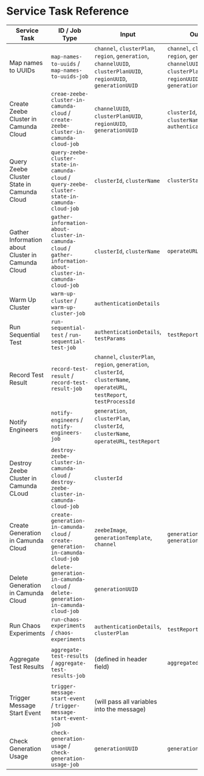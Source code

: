 # Service Task Reference

| Service Task                                      | ID / Job Type                                                                                                 | Input                                                                                                                      | Output                                                                                                             | Header                                                           |
| ------------------------------------------------- | ------------------------------------------------------------------------------------------------------------- | -------------------------------------------------------------------------------------------------------------------------- | ------------------------------------------------------------------------------------------------------------------ | ---------------------------------------------------------------- |
| Map names to UUIDs                                | `map-names-to-uuids` / `map-names-to-uuids-job`                                                               | `channel`, `clusterPlan`, `region`, `generation`, `channelUUID`, `clusterPlanUUID`, `regionUUID`, `generationUUID`         | `channel`, `clusterPlan`, `region`, `generation`, `channelUUID`, `clusterPlanUUID`, `regionUUID`, `generationUUID` |                                                                  |
| Create Zeebe Cluster in Camunda Cloud             | `creae-zeebe-cluster-in-camunda-cloud` / `create-zeebe-cluster-in-camunda-cloud-job`                          | `channelUUID`, `clusterPlanUUID`, `regionUUID`, `generationUUID`                                                           | `clusterId`, `clusterName`, `authenticationDetails`                                                                |                                                                  |
| Query Zeebe Cluster State in Camunda Cloud        | `query-zeebe-cluster-state-in-camunda-cloud` / `query-zeebe-cluster-state-in-camunda-cloud-job`               | `clusterId`, `clusterName`                                                                                                 | `clusterStatus`                                                                                                    |                                                                  |
| Gather Information about Cluster in Camunda Cloud | `gather-information-about-cluster-in-camunda-cloud` / `gather-information-about-cluster-in-camunda-cloud-job` | `clusterId`, `clusterName`                                                                                                 | `operateURL`                                                                                                       |                                                                  |
| Warm Up Cluster                                   | `warm-up-cluster` / `warm-up-cluster-job`                                                                     | `authenticationDetails`                                                                                                    |                                                                                                                    |                                                                  |
| Run Sequential Test                               | `run-sequential-test` / `run-sequential-test-job`                                                             | `authenticationDetails`, `testParams`                                                                                      | `testReport`                                                                                                       |                                                                  |
| Record Test Result                                | `record-test-result` / `record-test-result-job`                                                               | `channel`, `clusterPlan`, `region`, `generation`, `clusterId`, `clusterName`, `operateURL`, `testReport`, `testProcessId` |                                                                                                                    |                                                                  |
| Notify Engineers                                  | `notify-engineers` / `notify-engineers-job`                                                                   | `generation`, `clusterPlan`, `clusterId`, `clusterName`, `operateURL`, `testReport`                                        |                                                                                                                    |                                                                  |
| Destroy Zeebe Cluster in Camunda CLoud            | `destroy-zeebe-cluster-in-camunda-cloud` / `destroy-zeebe-cluster-in-camunda-cloud-job`                       | `clusterId`                                                                                                                |                                                                                                                    |                                                                  |
| Create Generation in Camunda Cloud                | `create-generation-in-camunda-cloud` / `create-generation-in-camunda-cloud-job`                               | `zeebeImage`, `generationTemplate`, `channel`                                                                              | `generation`, `generationUUID`                                                                                     |                                                                  |
| Delete Generation in Camunda Cloud                | `delete-generation-in-camunda-cloud` / `delete-generation-in-camunda-cloud-job`                               | `generationUUID`                                                                                                           |                                                                                                                    |                                                                  |
| Run Chaos Experiments                             | `run-chaos-experiments` / `chaos-experiments`                                                                 | `authenticationDetails`, `clusterPlan`                                                                                     | `testReport`                                                                                                       |                                                                  |
| Aggregate Test Results                            | `aggregate-test-results` / `aggregate-test-results-job`                                                       | (defined in header field)                                                                                                  | `aggregatedTestResult`                                                                                             | `variableNames` (comma separated list of variables to aggregate) |
| Trigger Message Start Event                       | `trigger-message-start-event` / `trigger-message-start-event-job`                                             | (will pass all variables into the message)                                                                                 |                                                                                                                    | `messageName`                                                    |
| Check Generation Usage                            | `check-generation-usage` / `check-generation-usage-job`                                                       | `generationUUID`                                                                                                           | `generationNotInUse`                                                                                               |                                                                  |
